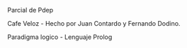 Parcial de Pdep

Cafe Veloz - Hecho por Juan Contardo y Fernando Dodino.

Paradigma logico - Lenguaje Prolog